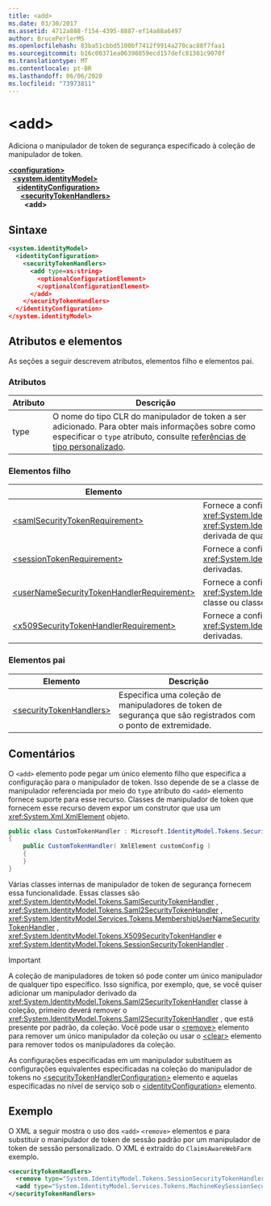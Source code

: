 ```yaml
---
title: <add>
ms.date: 03/30/2017
ms.assetid: 4712a888-f154-4395-8887-ef14a88a6497
author: BrucePerlerMS
ms.openlocfilehash: 83ba51cbbd5100bf7412f9914a270cac88f7faa1
ms.sourcegitcommit: b16c00371ea06398859ecd157defc81301c9070f
ms.translationtype: MT
ms.contentlocale: pt-BR
ms.lasthandoff: 06/06/2020
ms.locfileid: "73973811"
---
```

# \<add>
Adiciona o manipulador de token de segurança especificado à coleção de manipulador de token.  
  
[**\<configuration>**](../configuration-element.md)\
&nbsp;&nbsp;[**\<system.identityModel>**](system-identitymodel.md)\
&nbsp;&nbsp;&nbsp;&nbsp;[**\<identityConfiguration>**](identityconfiguration.md)\
&nbsp;&nbsp;&nbsp;&nbsp;&nbsp;&nbsp;[**\<securityTokenHandlers>**](securitytokenhandlers.md)\
&nbsp;&nbsp;&nbsp;&nbsp;&nbsp;&nbsp;&nbsp;&nbsp;**\<add>**  
  
## <a name="syntax"></a>Sintaxe  
  
```xml  
<system.identityModel>  
  <identityConfiguration>  
    <securityTokenHandlers>  
      <add type=xs:string>  
        <optionalConfigurationElement>  
        </optionalConfigurationElement>  
      </add>  
    </securityTokenHandlers>  
  </identityConfiguration>  
</system.identityModel>  
```  
  
## <a name="attributes-and-elements"></a>Atributos e elementos  
 As seções a seguir descrevem atributos, elementos filho e elementos pai.  
  
### <a name="attributes"></a>Atributos  
  
|Atributo|Descrição|  
|---------------|-----------------|  
|type|O nome do tipo CLR do manipulador de token a ser adicionado. Para obter mais informações sobre como especificar o `type` atributo, consulte [referências de tipo personalizado](https://docs.microsoft.com/previous-versions/windows-identity-foundation/gg638728(v=msdn.10)#custom-type-references).|  
  
### <a name="child-elements"></a>Elementos filho  
  
|Elemento|Descrição|  
|-------------|-----------------|  
|[\<samlSecurityTokenRequirement>](samlsecuritytokenrequirement.md)|Fornece a configuração para a <xref:System.IdentityModel.Tokens.SamlSecurityTokenHandler> classe, a <xref:System.IdentityModel.Tokens.Saml2SecurityTokenHandler> classe ou uma classe derivada de qualquer uma dessas classes.|  
|[\<sessionTokenRequirement>](sessiontokenrequirement.md)|Fornece a configuração para a <xref:System.IdentityModel.Tokens.SessionSecurityTokenHandler> classe ou classes derivadas.|  
|[\<userNameSecurityTokenHandlerRequirement>](usernamesecuritytokenhandlerrequirement.md)|Fornece a configuração para a <xref:System.IdentityModel.Services.Tokens.MembershipUserNameSecurityTokenHandler> classe ou classes derivadas.|  
|[\<x509SecurityTokenHandlerRequirement>](x509securitytokenhandlerrequirement.md)|Fornece a configuração opcional para a <xref:System.IdentityModel.Tokens.X509SecurityTokenHandler> classe ou classes derivadas.|  
  
### <a name="parent-elements"></a>Elementos pai  
  
|Elemento|Descrição|  
|-------------|-----------------|  
|[\<securityTokenHandlers>](securitytokenhandlers.md)|Especifica uma coleção de manipuladores de token de segurança que são registrados com o ponto de extremidade.|  
  
## <a name="remarks"></a>Comentários  
 O `<add>` elemento pode pegar um único elemento filho que especifica a configuração para o manipulador de token. Isso depende de se a classe de manipulador referenciada por meio do `type` atributo do `<add>` elemento fornece suporte para esse recurso. Classes de manipulador de token que fornecem esse recurso devem expor um construtor que usa um <xref:System.Xml.XmlElement> objeto.  

```csharp  
public class CustomTokenHandler : Microsoft.IdentityModel.Tokens.SecurityTokenHandler  
{  
    public CustomTokenHandler( XmlElement customConfig )  
    {  
    }  
}  
```  
  
 Várias classes internas de manipulador de token de segurança fornecem essa funcionalidade. Essas classes são <xref:System.IdentityModel.Tokens.SamlSecurityTokenHandler> , <xref:System.IdentityModel.Tokens.Saml2SecurityTokenHandler> , <xref:System.IdentityModel.Services.Tokens.MembershipUserNameSecurityTokenHandler> , <xref:System.IdentityModel.Tokens.X509SecurityTokenHandler> e <xref:System.IdentityModel.Tokens.SessionSecurityTokenHandler> .  
  
> [!IMPORTANT]
> A coleção de manipuladores de token só pode conter um único manipulador de qualquer tipo específico. Isso significa, por exemplo, que, se você quiser adicionar um manipulador derivado da <xref:System.IdentityModel.Tokens.Saml2SecurityTokenHandler> classe à coleção, primeiro deverá remover o <xref:System.IdentityModel.Tokens.Saml2SecurityTokenHandler> , que está presente por padrão, da coleção. Você pode usar o [\<remove>](remove.md) elemento para remover um único manipulador da coleção ou usar o [\<clear>](clear.md) elemento para remover todos os manipuladores da coleção.  
  
 As configurações especificadas em um manipulador substituem as configurações equivalentes especificadas na coleção do manipulador de tokens no [\<securityTokenHandlerConfiguration>](securitytokenhandlerconfiguration.md) elemento e aquelas especificadas no nível de serviço sob o [\<identityConfiguration>](identityconfiguration.md) elemento.  
  
## <a name="example"></a>Exemplo  
 O XML a seguir mostra o uso dos `<add>` `<remove>` elementos e para substituir o manipulador de token de sessão padrão por um manipulador de token de sessão personalizado. O XML é extraído do `ClaimsAwareWebFarm` exemplo.  
  
```xml  
<securityTokenHandlers>  
  <remove type="System.IdentityModel.Tokens.SessionSecurityTokenHandler, System.IdentityModel, Version=4.0.0.0, Culture=neutral, PublicKeyToken=b77a5c561934e089" />  
  <add type="System.IdentityModel.Services.Tokens.MachineKeySessionSecurityTokenHandler, System.IdentityModel.Services, Version=4.0.0.0, Culture=neutral, PublicKeyToken=b77a5c561934e089" />  
</securityTokenHandlers>  
```
